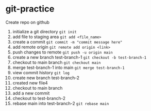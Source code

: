 # git-practice

Create repo on github

1. initialize a git directory
   `git init`
2. add file to staging area
   `git add <file_name>`
3. create a commit
   `git commit -m "commit message here"`
4. add remote origin
   `git remote add origin <link>`
5. push changes to remote
   `git push -u origin main`
6. create a new branch test-branch-1
   `git checkout -b test-branch-1`
7. checkout to main branch
   `git checkout main`
8. merge test-branch-1 into main
   `git merge test-branch-1`
9. view commit history
   `git log`
10. create new branch test-branch-2
11. created new file4
12. checkout to main branch
13. add a new commit
14. checkout to test-branch-2
15. rebase main into test-branch-2
    `git rebase main`
